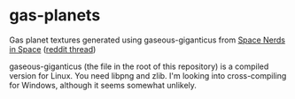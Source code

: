 gas-planets
===========

Gas planet textures generated using gaseous-giganticus from [Space Nerds in Space](https://github.com/smcameron/space-nerds-in-space) ([reddit thread](https://www.reddit.com/r/gamedev/comments/2f6cl5/procedural_generation_of_gas_giant_planets/))

gaseous-giganticus (the file in the root of this repository) is a compiled version for Linux. You need libpng and zlib. I'm looking into cross-compiling for Windows, although it seems somewhat unlikely.
